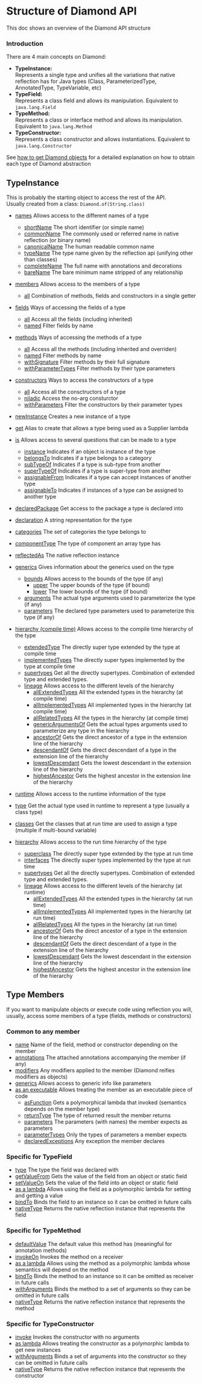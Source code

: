 # Structure of Diamond API
This doc shows an overview of the Diamond API structure

### Introduction
There are 4 main concepts on Diamond:
- **TypeInstance:**   
  Represents a single type and unifies all the variations that native reflection
  has for Java types (Class, ParameterizedType, AnnotatedType, TypeVariable, etc)
- **TypeField:**   
  Represents a class field and allows its manipulation. Equivalent to `java.lang.Field`
- **TypeMethod:**  
  Represents a class or interface method and allows its manipulation. Equivalent to `java.lang.Method`
- **TypeConstructor:**  
  Represents a class constructor and allows instantiations. Equivalent to `java.lang.Constructor`

See [how to get Diamond objects](sources_api_guide.md)
for a detailed explanation on how to obtain each type of Diamond abstraction

## TypeInstance
This is probably the starting object to access the rest of the API.  
Usually created from a class: `Diamond.of(String.class)`

- [names](names_api_guide.md)
  Allows access to the different names of a type
  - [shortName](names_api_guide.md#how-to-get-the-simple-name-of-a-class-typenamesshortname)
    The short identifier (or simple name)
  - [commonName](names_api_guide.md#how-to-get-the-name-of-a-class-typenamescommonname)
    The commonly used or referred name in native reflection (or binary name)
  - [canonicalName](names_api_guide.md#hot-to-get-the-canonical-name-of-a-class-typenamescanonicalname)
    The human readable common name
  - [typeName](names_api_guide.md#how-to-get-the-typename-of-a-type-typenamestypename)
    The type name given by the reflection api (unifying other than classes)
  - [completeName](names_api_guide.md#how-to-get-the-annotated-name-of-a-type-typenamescompletename)
    The full name with annotations and decorations
  - [bareName](names_api_guide.md#how-to-get-the-minimum-name-of-a-type-typenamesbarename)
    The bare minimum name stripped of any relationship

- [members](accessing-members_api_guide.md)
  Allows access to the members of a type
  - [all](accessing-members_api_guide.md#how-to-get-all-the-members-of-a-type-typeinstancemembers)
    Combination of methods, fields and constructors in a single getter
- [fields](accessing-members_api_guide.md#accessing-fields)
  Ways of accessing the fields of a type
  - [all](accessing-members_api_guide.md#how-to-get-all-the-fields-of-a-type-typeinstancefields)
    Access all the fields (including inherited)
  - [named](accessing-members_api_guide.md#how-to-get-a-field-by-name-typeinstancenamed)
    Filter fields by name
- [methods](accessing-members_api_guide.md#accessing-methods)
  Ways of accessing the methods of a type    
  - [all](accessing-members_api_guide.md#how-to-get-all-the-methods-of-a-type-typeinstancemethods)
    Access all the methods (including inherited and overriden)
  - [named](accessing-members_api_guide.md#how-to-get-a-method-by-name-typemethodsnamed)
    Filter methods by name
  - [withSignature](accessing-members_api_guide.md#how-to-get-a-method-by-its-signature-typemethodswithsignature)
    Filter methods by their full signature
  - [withParameterTypes](accessing-members_api_guide.md#how-to-get-a-method-by-its-parameter-types-typemethodswithparametertypes)
    Filter methods by their type parameters
- [constructors](accessing-members_api_guide.md#accessing-constructors)
    Ways to access the constructors of a type
  - [all](accessing-members_api_guide.md#how-to-get-all-the-constructors-of-a-type-typeinstanceconstructors)
    Access all the consctructors of a type
  - [niladic](accessing-members_api_guide.md#how-to-get-the-no-arg-constructor-of-a-type-typeconstructorsniladic)
    Access the no-arg consturctor
  - [withParameters](accessing-members_api_guide.md#how-to-get-a-constructor-by-its-parameter-types-typeconstructorswithparametertypes)
    Filter the constructors by their parameter types

- [newInstance](instantiation_api_guide.md#how-to-quickly-create-an-instance-of-a-type-using-the-niladic-constructor-typeinstancenewinstance)
  Creates a new instance of a type 
- [get](instantiation_api_guide.md#how-to-use-a-type-as-a-supplier-typeinstanceget)
  Alias to create that allows a type being used as a Supplier lambda

- [is](type-tests_api_guide.md#is-questions)
  Allows access to several questions that can be made to a type
  - [instance](type-tests_api_guide.md#how-to-test-if-an-instance-belongs-to-a-type-typetestsinstance)
    Indicates if an object is instance of the type
  - [belongsTo](type-tests_api_guide.md#how-to-test-if-a-type-represents-an-interface-typetestspartof)
    Indicates if a type belongs to a category 
  - [subTypeOf](type-tests_api_guide.md#how-to-test-if-a-type-is-a-compile-time-subtype-typetestssubtypeof)
    Indicates if a type is sub-type from another  
  - [superTypeOf](type-tests_api_guide.md#how-to-test-if-a-type-is-a-compile-time-supertype-typetestssupertypeof)
    Indicates if a type is super-type from another  
  - [assignableFrom](type-tests_api_guide.md#how-to-test-if-a-type-includes-other-type-typetestsassignablefrom)
    Indicates if a type can accept instances of another type   
  - [assignableTo](type-tests_api_guide.md#how-to-test-if-a-type-can-be-assigned-into-other-type-typetestsassignableto)
    Indicates if instances of a type can be assigned to another type   

- [declaredPackage](type-info_api_guide.md#how-to-know-the-package-where-a-type-is-declared-typeinstancedeclaredpackage)
  Get access to the package a type is declared into   
- [declaration](type-info_api_guide.md#how-to-get-a-string-representation-of-the-type-typeinstancedeclaration)
  A string representation for the type   
- [categories](type-info_api_guide.md#how-to-know-the-categories-a-type-belongs-to-typeinstancecategories)
  The set of categories the type belongs to    
- [componentType](type-info_api_guide.md#how-to-know-the-component-type-of-an-array-type-typeinstancecomponenttype)
  The type of component an array type has     
- [reflectedAs](type-info_api_guide.md#how-to-get-the-native-reflection-instance-from-a-type-typeinstancereflectedas)
  The native reflection instance     

- [generics](generics_api_guide.md#type-generics)
  Gives information about the generics used on the type     
  - [bounds](generics_api_guide.md#the-bounds-of-a-type-can-be-accessed-with-typegenericsbounds)
    Allows access to the bounds of the type (if any)     
    - [upper](generics_api_guide.md#how-to-get-the-upper-bounds-of-a-type-typeboundsupper)
      The upper bounds of the type (if bound)     
    - [lower](generics_api_guide.md#how-to-get-the-lower-bounds-of-a-type-typeboundsupper)
      The lower bounds of the type (if bound)     
  - [arguments](generics_api_guide.md#how-to-get-the-type-arguments-of-a-parameterized-type-typegenericsarguments)
    The actual type arguments used to parameterize the type (if any)     
  - [parameters](generics_api_guide.md#how-to-get-the-type-parameters-of-a-parameterizable-type-typegenericsparameters)
    The declared type parameters used to parameterize this type (if any)     
  
- [hierarchy (compile time)](compile-time-hierarchy_api_guide.md#compile-time-hierarchy)
  Allows access to the compile time hierarchy of the type
  - [extendedType](compile-time-hierarchy_api_guide.md#how-to-know-the-type-a-type-extends-from-compiletimehierarchyextendedtype)
    The directly super type extended by the type at compile time 
  - [implementedTypes](compile-time-hierarchy_api_guide.md#how-to-know-the-different-types-a-type-directly-implements-compiletimehierarchyimplementedtypes)
    The directly super types implemented by the type at compile time 
  - [supertypes](compile-time-hierarchy_api_guide.md#how-to-know-all-the-direct-super-types-of-a-type-compiletimehierarchysupertypes)
    Get all the directly supertypes. Combination of extended type and extended types. 
  - [lineage](compile-time-hierarchy_api_guide.md#type-lineage)
    Allows access to the different levels of the hierarchy 
    - [allExtendedTypes](compile-time-hierarchy_api_guide.md#how-to-get-all-the-types-extended-from-a-type-typelineageallextendedtypes)
      All the extended types in the hierarchy (at compile time) 
    - [allImplementedTypes](compile-time-hierarchy_api_guide.md#how-to-get-all-the-implemented-types-from-a-type-typelineageallimplementedtypes)
      All implemented types in the hierarchy (at compile time)
    - [allRelatedTypes](compile-time-hierarchy_api_guide.md#how-to-get-all-types-involved-in-a-type-hierarchy-typelineageallrelatedtypes)
      All the types in the hierarchy (at compile time)
    - [genericArgumentsOf](compile-time-hierarchy_api_guide.md#how-to-get-the-actual-type-arguments-of-a-super-type-in-the-hierarchy-typelineagegenericargumentsof)
      Gets the actual types arguments used to parameterize any type in the hierarchy
    - [ancestorOf](compile-time-hierarchy_api_guide.md#how-to-get-the-direct-ancestor-of-a-type-in-a-lineage-typelineageancestorof)
      Gets the direct ancestor of a type in the extension line of the hierarchy
    - [descendantOf](compile-time-hierarchy_api_guide.md#how-to-get-the-direct-descendant-of-a-type-in-a-lineage-typelineagedescendantof)
      Gets the direct descendant of a type in the extension line of the hierarchy
    - [lowestDescendant](compile-time-hierarchy_api_guide.md#how-to-get-the-lowest-descendant-in-a-hierarchy-lineage-typelineagelowestdescendant)
      Gets the lowest descendant in the extension line of the hierarchy
    - [highestAncestor](compile-time-hierarchy_api_guide.md#how-to-get-the-highest-ancestor-in-a-hierarchy-lineage-typelineagehighestancestor)
      Gets the highest ancestor in the extension line of the hierarchy
  
- [runtime](runtime-hierarchy_api_guide.md#runtime-information)
  Allows access to the runtime information of the type
 - [type](runtime-hierarchy_api_guide.md#how-to-get-the-actual-runtime-type-of-a-type-typeruntimetype)
   Get the actual type used in runtime to represent a type (usually a class type)
 - [classes](runtime-hierarchy_api_guide.md#how-to-get-the-actual-classes-that-can-be-used-at-runtime-to-hold-a-variable-of-a-type-typeruntimeclasses)
   Get the classes that at run time are used to assign a type (multiple if multi-bound variable)
 - [hierarchy](runtime-hierarchy_api_guide.md#runtime-hierarchy)
   Allows access to the run time hierarchy of the type
   - [superclass](runtime-hierarchy_api_guide.md#how-to-know-the-superclass-a-type-directly-extends-from-runtimetypehierarchysuperclass)
     The directly super type extended by the type at run time
   - [interfaces](runtime-hierarchy_api_guide.md#how-to-know-the-interfaces-a-type-directly-implements-runtimetypehierarchyinterfaces)
     The directly super types implemented by the type at run time
   - [supertypes](runtime-hierarchy_api_guide.md#how-to-know-all-the-direct-super-types-of-a-type-runtimetypehierarchysupertypes)
     Get all the directly supertypes. Combination of extended type and extended types.
   - [lineage](runtime-hierarchy_api_guide.md#runtime-type-lineage)
     Allows access to the different levels of the hierarchy (at runtime)
     - [allExtendedTypes](runtime-hierarchy_api_guide.md#how-to-get-all-the-types-extended-from-a-type-typelineageallextendedtypes)
       All the extended types in the hierarchy (at run time)
     - [allImplementedTypes](runtime-hierarchy_api_guide.md#how-to-get-all-the-implemented-types-from-a-type-typelineageallimplementedtypes)
       All implemented types in the hierarchy (at run time)
     - [allRelatedTypes](runtime-hierarchy_api_guide.md#how-to-get-all-types-involved-in-a-type-hierarchy-typelineageallrelatedtypes)
       All the types in the hierarchy (at run time)
     - [ancestorOf](runtime-hierarchy_api_guide.md#how-to-get-the-direct-ancestor-of-a-type-in-a-lineage-typelineageancestorof)
       Gets the direct ancestor of a type in the extension line of the hierarchy
     - [descendantOf](runtime-hierarchy_api_guide.md#how-to-get-the-direct-descendant-of-a-type-in-a-lineage-typelineagedescendantof)
       Gets the direct descendant of a type in the extension line of the hierarchy
     - [lowestDescendant](runtime-hierarchy_api_guide.md#how-to-get-the-lowest-descendant-in-a-hierarchy-lineage-typelineagelowestdescendant)
       Gets the lowest descendant in the extension line of the hierarchy
     - [highestAncestor](runtime-hierarchy_api_guide.md#how-to-get-the-highest-ancestor-in-a-hierarchy-lineage-typelineagehighestancestor)
       Gets the highest ancestor in the extension line of the hierarchy

## Type Members
If you want to manipulate objects or execute code using reflection you will, 
usually, access some members of a type (fields, methods or constructors)

### Common to any member
- [name](members_api_guide.md#how-to-access-the-name-of-a-member-namedname)
  Name of the field, method or constructor depending on the member
- [annotations](members_api_guide.md#how-to-access-the-annotations-declared-on-a-member-annotatedannotations)
  The attached annotations accompanying the member (if any)
- [modifiers](members_api_guide.md#how-to-access-all-the-modifiers-of-a-member-modifiablemodifiers)
  Any modifiers applied to the member (Diamond reifies modifiers as objects)
- [generics](members_api_guide.md#how-to-access-the-type-parameters-used-on-a-member-declaration-generifiedgenerics)
  Allows access to generic info like parameters
- [as an executable](members_api_guide.md#executable)
  Allows treating the member as an executable piece of code
  - [asFunction](members_api_guide.md#how-to-get-a-polymorphic-lambda-from-a-member-executableasfunction)
    Gets a polymorphical lambda that invoked (semantics depends on the member type)
  - [returnType](members_api_guide.md#how-to-know-the-return-type-of-any-member-used-as-function-executablereturntype)
    The type of returned result the member returns
  - [parameters](members_api_guide.md#how-to-know-the-expected-parameters-of-a-member-used-as-a-function-executableparameters)
    The parameters (with names) the member expects as parameters
  - [parameterTypes](members_api_guide.md#how-to-know-the-expected-parameter-types-of-a-member-used-as-function-parameterizedbehaviorparametertypes)
    Only the types of parameters a member expects
  - [declaredExceptions](members_api_guide.md#how-to-know-the-declared-exception-of-the-member-exceptionabledeclaredexceptions)
    Any exception the member declares
  
### Specific for TypeField
- [type](field-api-guide.md#how-to-know-the-type-of-a-field-typefieldtype)
  The type the field was declared with
- [getValueFrom](field-api-guide.md#how-to-get-the-value-of-a-field-from-an-object-typefieldgetvaluefrom)
  Gets the value of the field from an object or static field
- [setValueOn](field-api-guide.md#how-to-set-the-value-of-a-field-on-an-object-typefieldsetvalueon)
  Sets the value of the field into an object or static field
- [as a lambda](field-api-guide.md#field-used-as-lambda)
  Allows using the field as a polymorphic lambda for setting and getting a value
- [bindTo](field-api-guide.md#how-to-bind-an-instance-to-a-type-field-typefieldbindto)
  Binds the field to an instance so it can be omitted in future calls
- [nativeType](field-api-guide.md#how-to-get-the-native-reflection-instance-for-a-field-typefieldnativetype)
  Returns the native reflection instance that represents the field

### Specific for TypeMethod
- [defaultValue](method-api-guide.md#how-to-get-the-default-value-of-a-method-typemethoddefaultvalue)
  The default value this method has (meaningful for annotation methods)
- [invokeOn](method-api-guide.md#how-to-invoke-a-method-in-an-instance-typemethodinvokeon)
  Invokes the method on a receiver
- [as a lambda](method-api-guide.md#method-used-as-lambda)
  Allows using the method as a polymorphic lambda whose semantics will depend on the method
- [bindTo](method-api-guide.md#how-to-bind-an-instance-to-a-type-method-typemethodbindto)
  Binds the method to an instance so it can be omitted as receiver in future calls
- [withArguments](method-api-guide.md#how-to-bind-arguments-to-the-parameters-of-a-method-typemethodwitharguments)
  Binds the method to a set of arguments so they can be omitted in future calls
- [nativeType](method-api-guide.md#how-to-get-the-native-reflection-instance-for-a-method-typemethodnativetype)
  Returns the native reflection instance that represents the method

### Specific for TypeConstructor
- [invoke](constructor-api-guide.md#how-to-invoke-a-constructor-typeconstructorinvoke)
  Invokes the constructor with no arguments
- [as lambda](constructor-api-guide.md#constructor-used-as-lambda)
  Allows treating the constructor as a polymorphic lambda to get new instances
- [withArguments](constructor-api-guide.md#how-to-bind-arguments-to-the-parameters-of-a-constructor-typeconstructorwitharguments)
  Binds a set of arguments into the constructor so they can be omitted in future calls
- [nativeType](constructor-api-guide.md#how-to-get-the-native-reflection-instance-for-a-constructor-typeconstructornativetype)
  Returns the native reflection instance that represents the constructor